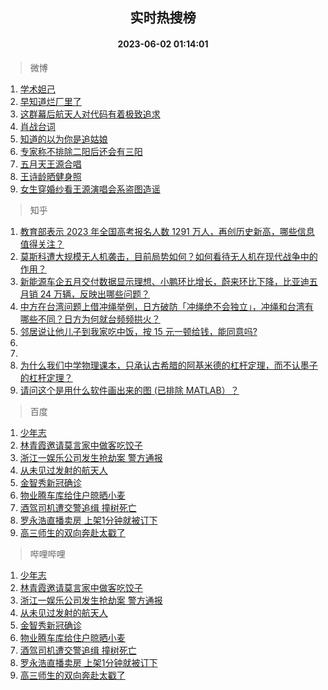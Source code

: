 <div align="center"><h2>实时热搜榜</h2><h4>2023-06-02 01:14:01</h4></div>

> 微博  

1. [学术妲己](https://s.weibo.com/weibo?q=%E5%AD%A6%E6%9C%AF%E5%A6%B2%E5%B7%B1&t=31&band_rank=1&Refer=top)<br />
2. [早知道烂厂里了](https://s.weibo.com/weibo?q=%E6%97%A9%E7%9F%A5%E9%81%93%E7%83%82%E5%8E%82%E9%87%8C%E4%BA%86&t=31&band_rank=2&Refer=top)<br />
3. [这群幕后航天人对代码有着极致追求](https://s.weibo.com/weibo?q=%23%E8%BF%99%E7%BE%A4%E5%B9%95%E5%90%8E%E8%88%AA%E5%A4%A9%E4%BA%BA%E5%AF%B9%E4%BB%A3%E7%A0%81%E6%9C%89%E7%9D%80%E6%9E%81%E8%87%B4%E8%BF%BD%E6%B1%82%23&t=31&band_rank=3&Refer=top)<br />
4. [肖战台词](https://s.weibo.com/weibo?q=%E8%82%96%E6%88%98%E5%8F%B0%E8%AF%8D&t=31&band_rank=4&Refer=top)<br />
5. [知道的以为你是追姑娘](https://s.weibo.com/weibo?q=%E7%9F%A5%E9%81%93%E7%9A%84%E4%BB%A5%E4%B8%BA%E4%BD%A0%E6%98%AF%E8%BF%BD%E5%A7%91%E5%A8%98&t=31&band_rank=5&Refer=top)<br />
6. [专家称不排除二阳后还会有三阳](https://s.weibo.com/weibo?q=%23%E4%B8%93%E5%AE%B6%E7%A7%B0%E4%B8%8D%E6%8E%92%E9%99%A4%E4%BA%8C%E9%98%B3%E5%90%8E%E8%BF%98%E4%BC%9A%E6%9C%89%E4%B8%89%E9%98%B3%23&t=31&band_rank=6&Refer=top)<br />
7. [五月天王源合唱](https://s.weibo.com/weibo?q=%23%E4%BA%94%E6%9C%88%E5%A4%A9%E7%8E%8B%E6%BA%90%E5%90%88%E5%94%B1%23&t=31&band_rank=7&Refer=top)<br />
8. [王诗龄晒健身照](https://s.weibo.com/weibo?q=%23%E7%8E%8B%E8%AF%97%E9%BE%84%E6%99%92%E5%81%A5%E8%BA%AB%E7%85%A7%23&t=31&band_rank=8&Refer=top)<br />
9. [女生穿婚纱看王源演唱会系盗图造谣](https://s.weibo.com/weibo?q=%23%E5%A5%B3%E7%94%9F%E7%A9%BF%E5%A9%9A%E7%BA%B1%E7%9C%8B%E7%8E%8B%E6%BA%90%E6%BC%94%E5%94%B1%E4%BC%9A%E7%B3%BB%E7%9B%97%E5%9B%BE%E9%80%A0%E8%B0%A3%23&t=31&band_rank=9&Refer=top)<br />

> 知乎  

1. [教育部表示 2023 年全国高考报名人数 1291 万人，再创历史新高，哪些信息值得关注？](https://www.zhihu.com/question/604181829)<br />
2. [莫斯科遭大规模无人机袭击，目前局势如何？如何看待无人机在现代战争中的作用？](https://www.zhihu.com/question/604170757)<br />
3. [新能源车企五月交付数据显示理想、小鹏环比增长，蔚来环比下降，比亚迪五月销 24 万辆，反映出哪些问题？](https://www.zhihu.com/question/604271324)<br />
4. [中方在台湾问题上借冲绳举例，日方破防「冲绳绝不会独立」，冲绳和台湾有哪些不同？日方为何就台频频拱火？](https://www.zhihu.com/question/604246792)<br />
5. [邻居说让他儿子到我家吃中饭，按 15 元一顿给钱，能同意吗?](https://www.zhihu.com/question/603469319)<br />
6. []()<br />
7. []()<br />
8. [为什么我们中学物理课本，只承认古希腊的阿基米德的杠杆定理，而不认墨子的杠杆定理？](https://www.zhihu.com/question/603979051)<br />
9. [请问这个是用什么软件画出来的图 (已排除 MATLAB）？](https://www.zhihu.com/question/597481574)<br />

> 百度  

1. [少年志](https://www.baidu.com/s?wd=%E5%B0%91%E5%B9%B4%E5%BF%97&sa=fyb_news&rsv_dl=fyb_news)<br />
2. [林青霞邀请莫言家中做客吃饺子](https://www.baidu.com/s?wd=%E6%9E%97%E9%9D%92%E9%9C%9E%E9%82%80%E8%AF%B7%E8%8E%AB%E8%A8%80%E5%AE%B6%E4%B8%AD%E5%81%9A%E5%AE%A2%E5%90%83%E9%A5%BA%E5%AD%90&sa=fyb_news&rsv_dl=fyb_news)<br />
3. [浙江一娱乐公司发生抢劫案 警方通报](https://www.baidu.com/s?wd=%E6%B5%99%E6%B1%9F%E4%B8%80%E5%A8%B1%E4%B9%90%E5%85%AC%E5%8F%B8%E5%8F%91%E7%94%9F%E6%8A%A2%E5%8A%AB%E6%A1%88+%E8%AD%A6%E6%96%B9%E9%80%9A%E6%8A%A5&sa=fyb_news&rsv_dl=fyb_news)<br />
4. [从未见过发射的航天人](https://www.baidu.com/s?wd=%E4%BB%8E%E6%9C%AA%E8%A7%81%E8%BF%87%E5%8F%91%E5%B0%84%E7%9A%84%E8%88%AA%E5%A4%A9%E4%BA%BA&sa=fyb_news&rsv_dl=fyb_news)<br />
5. [金智秀新冠确诊](https://www.baidu.com/s?wd=%E9%87%91%E6%99%BA%E7%A7%80%E6%96%B0%E5%86%A0%E7%A1%AE%E8%AF%8A&sa=fyb_news&rsv_dl=fyb_news)<br />
6. [物业腾车库给住户晾晒小麦](https://www.baidu.com/s?wd=%E7%89%A9%E4%B8%9A%E8%85%BE%E8%BD%A6%E5%BA%93%E7%BB%99%E4%BD%8F%E6%88%B7%E6%99%BE%E6%99%92%E5%B0%8F%E9%BA%A6&sa=fyb_news&rsv_dl=fyb_news)<br />
7. [酒驾司机遭交警追缉 撞树死亡](https://www.baidu.com/s?wd=%E9%85%92%E9%A9%BE%E5%8F%B8%E6%9C%BA%E9%81%AD%E4%BA%A4%E8%AD%A6%E8%BF%BD%E7%BC%89+%E6%92%9E%E6%A0%91%E6%AD%BB%E4%BA%A1&sa=fyb_news&rsv_dl=fyb_news)<br />
8. [罗永浩直播卖房 上架1分钟就被订下](https://www.baidu.com/s?wd=%E7%BD%97%E6%B0%B8%E6%B5%A9%E7%9B%B4%E6%92%AD%E5%8D%96%E6%88%BF+%E4%B8%8A%E6%9E%B61%E5%88%86%E9%92%9F%E5%B0%B1%E8%A2%AB%E8%AE%A2%E4%B8%8B&sa=fyb_news&rsv_dl=fyb_news)<br />
9. [高三师生的双向奔赴太戳了](https://www.baidu.com/s?wd=%E9%AB%98%E4%B8%89%E5%B8%88%E7%94%9F%E7%9A%84%E5%8F%8C%E5%90%91%E5%A5%94%E8%B5%B4%E5%A4%AA%E6%88%B3%E4%BA%86&sa=fyb_news&rsv_dl=fyb_news)<br />

> 哔哩哔哩  

1. [少年志](https://www.baidu.com/s?wd=%E5%B0%91%E5%B9%B4%E5%BF%97&sa=fyb_news&rsv_dl=fyb_news)<br />
2. [林青霞邀请莫言家中做客吃饺子](https://www.baidu.com/s?wd=%E6%9E%97%E9%9D%92%E9%9C%9E%E9%82%80%E8%AF%B7%E8%8E%AB%E8%A8%80%E5%AE%B6%E4%B8%AD%E5%81%9A%E5%AE%A2%E5%90%83%E9%A5%BA%E5%AD%90&sa=fyb_news&rsv_dl=fyb_news)<br />
3. [浙江一娱乐公司发生抢劫案 警方通报](https://www.baidu.com/s?wd=%E6%B5%99%E6%B1%9F%E4%B8%80%E5%A8%B1%E4%B9%90%E5%85%AC%E5%8F%B8%E5%8F%91%E7%94%9F%E6%8A%A2%E5%8A%AB%E6%A1%88+%E8%AD%A6%E6%96%B9%E9%80%9A%E6%8A%A5&sa=fyb_news&rsv_dl=fyb_news)<br />
4. [从未见过发射的航天人](https://www.baidu.com/s?wd=%E4%BB%8E%E6%9C%AA%E8%A7%81%E8%BF%87%E5%8F%91%E5%B0%84%E7%9A%84%E8%88%AA%E5%A4%A9%E4%BA%BA&sa=fyb_news&rsv_dl=fyb_news)<br />
5. [金智秀新冠确诊](https://www.baidu.com/s?wd=%E9%87%91%E6%99%BA%E7%A7%80%E6%96%B0%E5%86%A0%E7%A1%AE%E8%AF%8A&sa=fyb_news&rsv_dl=fyb_news)<br />
6. [物业腾车库给住户晾晒小麦](https://www.baidu.com/s?wd=%E7%89%A9%E4%B8%9A%E8%85%BE%E8%BD%A6%E5%BA%93%E7%BB%99%E4%BD%8F%E6%88%B7%E6%99%BE%E6%99%92%E5%B0%8F%E9%BA%A6&sa=fyb_news&rsv_dl=fyb_news)<br />
7. [酒驾司机遭交警追缉 撞树死亡](https://www.baidu.com/s?wd=%E9%85%92%E9%A9%BE%E5%8F%B8%E6%9C%BA%E9%81%AD%E4%BA%A4%E8%AD%A6%E8%BF%BD%E7%BC%89+%E6%92%9E%E6%A0%91%E6%AD%BB%E4%BA%A1&sa=fyb_news&rsv_dl=fyb_news)<br />
8. [罗永浩直播卖房 上架1分钟就被订下](https://www.baidu.com/s?wd=%E7%BD%97%E6%B0%B8%E6%B5%A9%E7%9B%B4%E6%92%AD%E5%8D%96%E6%88%BF+%E4%B8%8A%E6%9E%B61%E5%88%86%E9%92%9F%E5%B0%B1%E8%A2%AB%E8%AE%A2%E4%B8%8B&sa=fyb_news&rsv_dl=fyb_news)<br />
9. [高三师生的双向奔赴太戳了](https://www.baidu.com/s?wd=%E9%AB%98%E4%B8%89%E5%B8%88%E7%94%9F%E7%9A%84%E5%8F%8C%E5%90%91%E5%A5%94%E8%B5%B4%E5%A4%AA%E6%88%B3%E4%BA%86&sa=fyb_news&rsv_dl=fyb_news)<br />

